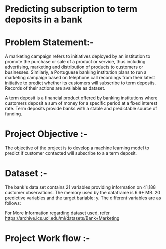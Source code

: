 # Predicting subscription to term deposits in a bank

# Problem Statement:-
A marketing campaign refers to initiatives deployed by an institution to promote the purchase or sale of a product or service, thus including advertising, marketing and distribution of products to customers or businesses. Similarly, a Portuguese banking institution plans to run a marketing campaign based on telephone call recordings from their latest initiative to predict whether its customers will subscribe to term deposits. Records of their actions are available as dataset.

A term deposit is a financial product offered by banking institutions where customers deposit a sum of money for a specific period at a fixed interest rate. Term deposits provide banks with a stable and predictable source of funding.

# Project Objective :-
The objective of the project is to develop a machine learning model to predict if customer contacted will subscribe to a a term deposit.

# Dataset :-
The bank's data set contains 21 variables providing information on 41,188 customer observations. The memory used by the dataframe is 6.6+ MB. 20 predictive variables and the target bariable: y. The different variables are as follows:

For More Information regarding dataset used, refer https://archive.ics.uci.edu/ml/datasets/Bank+Marketing
# Project Work flow :-
